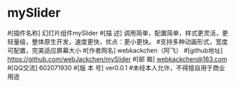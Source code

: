# mySlider
#[插件名称] 幻灯片组件mySlider
#[描    述] 调用简单，配置简单，样式更灵活，更轻量级，整体原生开发，速度更快，优点：更小更快。        #支持多种动画形式，宽度可配置，完美适应屏幕大小
#[作者网名] webkackchen（阿飞）
#[github地址] https://github.com/webJackchen/mySlider
#[邮    箱] webkackchen@163.com
#[QQ交流] 602071930
#[版 本 号] ver0.0.1
#未经本人允许，不得擅自用于商业用途
